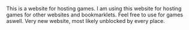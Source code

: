 This is a website for hosting games.
I am using this website for hosting games for other websites and bookmarklets.
Feel free to use for games aswell.
Very new website, most likely unblocked by every place.
